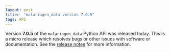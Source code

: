 ```yaml
---
layout: post
title:  "malariagen_data version 7.0.5"
tags: API
---
```


Version <strong>7.0.5</strong> of the `malariagen_data` Python API was
released today. This is a micro release which resolves bugs or other
issues with software or documentation. See the [release
notes](https://github.com/malariagen/malariagen-data-python/releases/tag/v7.0.5)
for more information.
